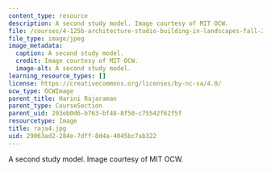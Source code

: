 ```yaml
---
content_type: resource
description: A second study model. Image courtesy of MIT OCW.
file: /courses/4-125b-architecture-studio-building-in-landscapes-fall-2005/29063ad2284e7dff8d4a4045bc7ab322_raja4.jpg
file_type: image/jpeg
image_metadata:
  caption: A second study model.
  credit: Image courtesy of MIT OCW.
  image-alt: A second study model.
learning_resource_types: []
license: https://creativecommons.org/licenses/by-nc-sa/4.0/
ocw_type: OCWImage
parent_title: Harini Rajaraman
parent_type: CourseSection
parent_uid: 203eb0d6-b763-bf48-8f50-c75542f62f5f
resourcetype: Image
title: raja4.jpg
uid: 29063ad2-284e-7dff-8d4a-4045bc7ab322
---
```

A second study model. Image courtesy of MIT OCW.
